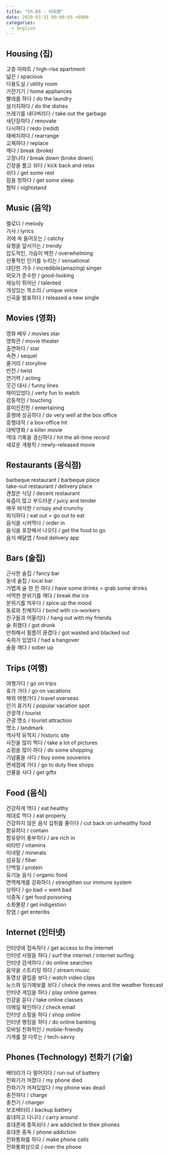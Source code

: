 ```yaml
---
title: "Ch.03 - 어휘편"
date: 2020-03-31 00:00:03 +0900
categories:
  - English
---
```


## Housing (집)

고층 아파트 / high-rise apartment  
넓은 / spacious  
다용도실 / utility room  
가전기기 / home appliances  
빨래를 하다 / do the laundry  
설거지하다 / do the dishes  
쓰레기를 내다버리다 / take out the garbage  
새단장하다 / renovate  
다시하다 / redo (redid)  
재배치하다 / rearrange  
교체하다 / replace  
깨다 / break (broke)  
고장나다 / break down (broke down)  
긴장을 풀고 쉬다 / kick back and relax  
쉬다 / get some rest  
잠을 청하다 / get some sleep  
협탁 / nightstand  

## Music (음악)

멜로디 / melody  
가사 / lyrics  
귀에 쏙 들어오는 / catchy  
유행을 앞서가는 / trendy  
압도적인, 가슴이 벅찬 / overwhelming  
선풍적인 인기를 누리는 / sensational  
대단한 가수 / incredible(amazing) singer  
외모가 준수한 / good-looking  
재능이 뛰어난 / talented  
개성있는 목소리 / unique voice  
신곡을 발표하다 / released a new single  

## Movies (영화)

영화 배우 / movies star  
영화관 / movie theater  
출연하다 / star  
속편 / sequel  
줄거리 / storyline  
반전 / twist  
연기력 / acting  
웃긴 대사 / funny lines  
재미있었다 / verty fun to watch  
감동적인 / touching  
흥미진진한 / entertaining  
흥행에 성공하다 / do very well at the box office  
흥행대작 / a box-office hit  
대박영화 / a killer movie  
역대 기록을 경신하다 / hit the all-time record  
새로운 개봉작 / newly-released movie  

## Restaurants (음식점)

barbeque restaurant / barbeque place  
take-out restaurant / delivery place  
괜찮은 식당 / decent restaurant  
육즙이 많고 부드러운 / juicy and tender  
매우 바삭한 / crispy and crunchy  
외식하다 / eat out = go out to eat  
음식을 시켜먹다 / order in  
음식을 포장해서 나오다 / get the food to go  
음식 배달앱 / food delivery app  

## Bars (술집)

근사한 술집 / fancy bar  
동네 술집 / local bar  
가볍게 술 한 잔 하다 / have some drinks = grab some drinks  
서먹한 분위기를 깨다 / break the ice  
분위기를 띄우다 / spice up the mood  
동료와 친해지다 / bond with co-workers  
친구들과 어울리다 / hang out with my friends  
술 취했다 / got drunk  
만취해서 필름이 끊겼다 / got wasted and blacked out  
숙취가 있었다 / had a hangover  
술을 깨다 / sober up  

## Trips (여행)

여행가다 / go on trips  
휴가 가다 / go on vacations  
해외 여행가다 / travel overseas  
인기 휴가지 / popular vacation spot  
관광객 / tourist  
관광 명소 / tourist attraction  
명소 / landmark  
역사적 유적지 / historic site  
사진을 많이 찍다 / take a lot of pictures  
쇼핑을 많이 하다 / do some shopping  
기념품을 사다 / buy some souvenirs  
면세점에 가다 / go to duty free shops  
선물을 사다 / get gifts  

## Food (음식)

건강하게 먹다 / eat healthy  
제대로 먹다 / eat properly  
건강하지 않은 음식 섭취를 줄이다 / cut back on unhealthy food  
함유하다 / contain  
함유량이 풍부하다 / are rich in  
비타민 / vitamins  
미네랄 / minerals  
섬유질 / fiber  
단백질 / protein  
유기농 음식 / organic food  
면역체계를 강화하다 / strengthen our immune system  
상하다 / go bad = went bad  
식중독 / get food poisoning  
소화불량 / get indigestion  
장염 / get enteritis  

## Internet (인터넷)

인터넷에 접속하다 / get access to the internet  
인터넷 서핑을 하다 / surf the internet / internet surfing  
인터넷 검색하다 / do online searches  
음악을 스트리밍 하다 / stream music  
동영상 클립을 보다 / watch video clips  
뉴스와 일기예보를 보다 / check the news and the weather forecast  
인터넷 게임을 하다 / play online games  
인강을 듣다 / take online classes  
이메일 확인하다 / check email  
인터넷 쇼핑을 하다 / shop online  
인터넷 뱅킹을 하다 / do online banking  
모바일 친화적인 / mobile-friendly  
기계를 잘 다루는 / tech-savvy  

## Phones (Technology) 전화기 (기술)

배터리가 다 떨어지다 / run out of battery  
전화기가 꺼졌다 / my phone died  
전화기가 꺼져있었다 / my phone was dead  
충전하다 / charge  
충전기 / charger  
보조배터리 / backup battery  
휴대하고 다니다 / carry around  
휴대폰에 중독되다 / are addicted to their phones  
휴대폰 중독 / phone addiction  
전화통화를 하다 / make phone calls  
전화통화상으로 / over the phone  

